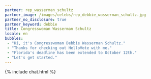 ```yaml
---
partner: rep_wasserman_schultz
partner_image: /images/celebs/rep_debbie_wasserman_schultz.jpg
partner_no_disclosure: true
partner_keyword: debbie
title: Congresswoman Wasserman Schultz
locale: en
bubbles:
 - "Hi, it's Congresswoman Debbie Wasserman Schultz."
 - "Thanks for checking out HelloVote with me."
 - "Florida's deadline has been extended to October 12th."
 - "Let's get started."
---
```

{% include chat.html %}
